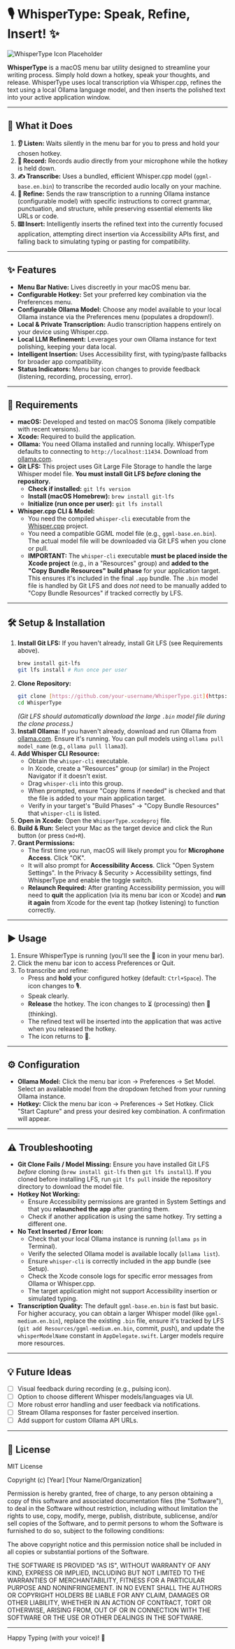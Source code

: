 # 🎙️ WhisperType: Speak, Refine, Insert! ✨

![WhisperType Icon Placeholder](https://placehold.co/100x100/7B68EE/FFFFFF?text=WT)

**WhisperType** is a macOS menu bar utility designed to streamline your writing process. Simply hold down a hotkey, speak your thoughts, and release. WhisperType uses local transcription via Whisper.cpp, refines the text using a local Ollama language model, and then inserts the polished text into your active application window.

---

## 🤔 What it Does

1.  **👂 Listen:** Waits silently in the menu bar for you to press and hold your chosen hotkey.
2.  **🎤 Record:** Records audio directly from your microphone while the hotkey is held down.
3.  **✍️ Transcribe:** Uses a bundled, efficient Whisper.cpp model (`ggml-base.en.bin`) to transcribe the recorded audio locally on your machine.
4.  **🧠 Refine:** Sends the raw transcription to a running Ollama instance (configurable model) with specific instructions to correct grammar, punctuation, and structure, while preserving essential elements like URLs or code.
5.  **⌨️ Insert:** Intelligently inserts the refined text into the currently focused application, attempting direct insertion via Accessibility APIs first, and falling back to simulating typing or pasting for compatibility.

---

## ✨ Features

* **Menu Bar Native:** Lives discreetly in your macOS menu bar.
* **Configurable Hotkey:** Set your preferred key combination via the Preferences menu.
* **Configurable Ollama Model:** Choose any model available to your local Ollama instance via the Preferences menu (populates a dropdown!).
* **Local & Private Transcription:** Audio transcription happens entirely on your device using Whisper.cpp.
* **Local LLM Refinement:** Leverages your own Ollama instance for text polishing, keeping your data local.
* **Intelligent Insertion:** Uses Accessibility first, with typing/paste fallbacks for broader app compatibility.
* **Status Indicators:** Menu bar icon changes to provide feedback (listening, recording, processing, error).

---

## 🚀 Requirements

* **macOS:** Developed and tested on macOS Sonoma (likely compatible with recent versions).
* **Xcode:** Required to build the application.
* **Ollama:** You need Ollama installed and running locally. WhisperType defaults to connecting to `http://localhost:11434`. Download from [ollama.com](https://ollama.com/).
* **Git LFS:** This project uses Git Large File Storage to handle the large Whisper model file. **You must install Git LFS *before* cloning the repository.**
    * **Check if installed:** `git lfs version`
    * **Install (macOS Homebrew):** `brew install git-lfs`
    * **Initialize (run once per user):** `git lfs install`
* **Whisper.cpp CLI & Model:**
    * You need the compiled `whisper-cli` executable from the [Whisper.cpp](https://github.com/ggerganov/whisper.cpp) project.
    * You need a compatible GGML model file (e.g., `ggml-base.en.bin`). The actual model file will be downloaded via Git LFS when you clone or pull.
    * **IMPORTANT:** The `whisper-cli` executable **must be placed inside the Xcode project** (e.g., in a "Resources" group) and **added to the "Copy Bundle Resources" build phase** for your application target. This ensures it's included in the final `.app` bundle. The `.bin` model file is handled by Git LFS and does *not* need to be manually added to "Copy Bundle Resources" if tracked correctly by LFS.

---

## 🛠️ Setup & Installation

1.  **Install Git LFS:** If you haven't already, install Git LFS (see Requirements above).
    ```bash
    brew install git-lfs
    git lfs install # Run once per user
    ```
2.  **Clone Repository:**
    ```bash
    git clone [https://github.com/your-username/WhisperType.git](https://github.com/your-username/WhisperType.git) # Replace with your repo URL
    cd WhisperType
    ```
    *(Git LFS should automatically download the large `.bin` model file during the clone process.)*
3.  **Install Ollama:** If you haven't already, download and run Ollama from [ollama.com](https://ollama.com/). Ensure it's running. You can pull models using `ollama pull model_name` (e.g., `ollama pull llama3`).
4.  **Add Whisper CLI Resource:**
    * Obtain the `whisper-cli` executable.
    * In Xcode, create a "Resources" group (or similar) in the Project Navigator if it doesn't exist.
    * Drag `whisper-cli` into this group.
    * When prompted, ensure "Copy items if needed" is checked and that the file is added to your main application target.
    * Verify in your target's "Build Phases" -> "Copy Bundle Resources" that `whisper-cli` is listed.
5.  **Open in Xcode:** Open the `WhisperType.xcodeproj` file.
6.  **Build & Run:** Select your Mac as the target device and click the Run button (or press `Cmd+R`).
7.  **Grant Permissions:**
    * The first time you run, macOS will likely prompt you for **Microphone Access**. Click "OK".
    * It will also prompt for **Accessibility Access**. Click "Open System Settings". In the Privacy & Security > Accessibility settings, find WhisperType and enable the toggle switch.
    * **Relaunch Required:** After granting Accessibility permission, you will need to **quit** the application (via its menu bar icon or Xcode) and **run it again** from Xcode for the event tap (hotkey listening) to function correctly.

---

## ▶️ Usage

1.  Ensure WhisperType is running (you'll see the 🎤 icon in your menu bar).
2.  Click the menu bar icon to access Preferences or Quit.
3.  To transcribe and refine:
    * Press and **hold** your configured hotkey (default: `Ctrl+Space`). The icon changes to 🎙️.
    * Speak clearly.
    * **Release** the hotkey. The icon changes to ⏳ (processing) then 🧠 (thinking).
    * The refined text will be inserted into the application that was active when you released the hotkey.
    * The icon returns to 🎤.

---

## ⚙️ Configuration

* **Ollama Model:** Click the menu bar icon -> Preferences -> Set Model. Select an available model from the dropdown fetched from your running Ollama instance.
* **Hotkey:** Click the menu bar icon -> Preferences -> Set Hotkey. Click "Start Capture" and press your desired key combination. A confirmation will appear.

---

## ⚠️ Troubleshooting

* **Git Clone Fails / Model Missing:** Ensure you have installed Git LFS *before* cloning (`brew install git-lfs` then `git lfs install`). If you cloned before installing LFS, run `git lfs pull` inside the repository directory to download the model file.
* **Hotkey Not Working:**
    * Ensure Accessibility permissions are granted in System Settings and that you **relaunched the app** after granting them.
    * Check if another application is using the same hotkey. Try setting a different one.
* **No Text Inserted / Error Icon:**
    * Check that your local Ollama instance is running (`ollama ps` in Terminal).
    * Verify the selected Ollama model is available locally (`ollama list`).
    * Ensure `whisper-cli` is correctly included in the app bundle (see Setup).
    * Check the Xcode console logs for specific error messages from Ollama or Whisper.cpp.
    * The target application might not support Accessibility insertion or simulated typing.
* **Transcription Quality:** The default `ggml-base.en.bin` is fast but basic. For higher accuracy, you can obtain a larger Whisper model (like `ggml-medium.en.bin`), replace the existing `.bin` file, ensure it's tracked by LFS (`git add Resources/ggml-medium.en.bin`, commit, push), and update the `whisperModelName` constant in `AppDelegate.swift`. Larger models require more resources.

---

## 💡 Future Ideas

* [ ] Visual feedback during recording (e.g., pulsing icon).
* [ ] Option to choose different Whisper models/languages via UI.
* [ ] More robust error handling and user feedback via notifications.
* [ ] Stream Ollama responses for faster perceived insertion.
* [ ] Add support for custom Ollama API URLs.

---

## 📜 License

MIT License

Copyright (c) [Year] [Your Name/Organization]

Permission is hereby granted, free of charge, to any person obtaining a copy
of this software and associated documentation files (the "Software"), to deal
in the Software without restriction, including without limitation the rights
to use, copy, modify, merge, publish, distribute, sublicense, and/or sell
copies of the Software, and to permit persons to whom the Software is
furnished to do so, subject to the following conditions:

The above copyright notice and this permission notice shall be included in all
copies or substantial portions of the Software.

THE SOFTWARE IS PROVIDED "AS IS", WITHOUT WARRANTY OF ANY KIND, EXPRESS OR
IMPLIED, INCLUDING BUT NOT LIMITED TO THE WARRANTIES OF MERCHANTABILITY,
FITNESS FOR A PARTICULAR PURPOSE AND NONINFRINGEMENT. IN NO EVENT SHALL THE
AUTHORS OR COPYRIGHT HOLDERS BE LIABLE FOR ANY CLAIM, DAMAGES OR OTHER
LIABILITY, WHETHER IN AN ACTION OF CONTRACT, TORT OR OTHERWISE, ARISING FROM,
OUT OF OR IN CONNECTION WITH THE SOFTWARE OR THE USE OR OTHER DEALINGS IN THE
SOFTWARE.

---

Happy Typing (with your voice)! 🎉
